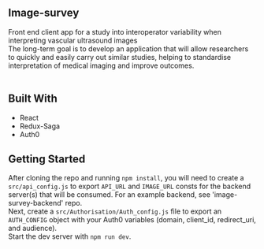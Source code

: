 ## Image-survey
Front end client app for a study into interoperator variability when interpreting vascular ultrasound images<br/>
The long-term goal is to develop an application that will allow researchers to quickly and easily carry out similar studies,
helping to standardise interpretation of medical imaging and improve outcomes.<br/>
<br/>
## Built With 
+ React
+ Redux-Saga
+ Auth0
## Getting Started
After cloning the repo and running `npm install`, you will need to create a `src/api_config.js` to export `API_URL` and `IMAGE_URL` consts for the backend server(s) that will be consumed.  For an example backend, see 'image-survey-backend' repo.<br/>
Next, create a `src/Authorisation/Auth_config.js` file to export an `AUTH_CONFIG` object with your Auth0 variables (domain, client_id, redirect_uri, and audience).<br/>
Start the dev server with `npm run dev`.  
